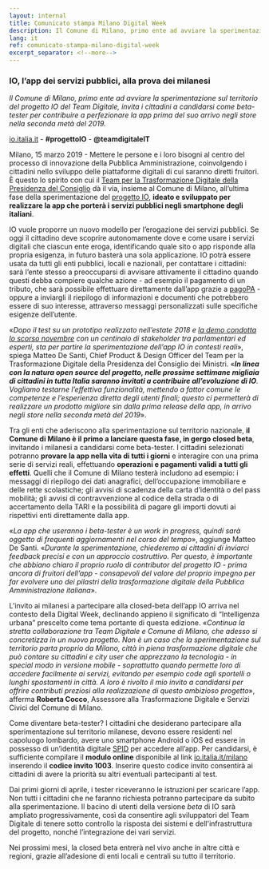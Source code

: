 ```yaml
---
layout: internal
title: Comunicato stampa Milano Digital Week
description: Il Comune di Milano, primo ente ad avviare la sperimentazione sul territorio del progetto IO del Team Digitale.
lang: it
ref: comunicato-stampa-milano-digital-week
excerpt_separator: <!--more-->
---
```


### IO, l’app dei servizi pubblici, alla prova dei milanesi

_Il Comune di Milano, primo ente ad avviare la sperimentazione sul territorio del progetto IO del Team Digitale, invita i cittadini a candidarsi come beta-tester per contribuire a perfezionare la app prima del suo arrivo negli store nella seconda metà del 2019._

[io.italia.it](https://io.italia.it/) - **#progettoIO** - **@teamdigitaleIT**

Milano, 15 marzo 2019 - Mettere le persone e i loro bisogni al centro del processo di innovazione della Pubblica Amministrazione, coinvolgendo i cittadini nello sviluppo delle piattaforme digitali di cui saranno diretti fruitori. È questo lo spirito con cui il [Team per la Trasformazione Digitale della Presidenza del Consiglio](https://teamdigitale.governo.it/) dà il via, insieme al Comune di Milano, all’ultima fase della sperimentazione del [progetto IO](https://io.italia.it/), **ideato e sviluppato per realizzare la app che porterà i servizi pubblici negli smartphone degli italiani**. 

<!--more-->

IO vuole proporre un nuovo modello per l’erogazione dei servizi pubblici. Se oggi il cittadino deve scoprire autonomamente dove e come usare i servizi digitali che ciascun ente eroga, identificando quale sito o app risponde alla propria esigenza, in futuro basterà una sola applicazione. IO potrà essere usata da tutti gli enti pubblici, locali e nazionali, per contattare i cittadini: sarà l’ente stesso a preoccuparsi di avvisare attivamente il cittadino quando questi debba compiere qualche azione - ad esempio il pagamento di un tributo, che sarà possibile effettuare direttamente dall’app grazie a [pagoPA](https://teamdigitale.governo.it/it/projects/pagamenti-digitali.htm) - oppure a inviargli il riepilogo di informazioni e documenti che potrebbero essere di suo interesse, attraverso messaggi personalizzati sulle specifiche esigenze dell’utente. 

«_Dopo il test su un prototipo realizzato nell’estate 2018 e [la demo condotta lo scorso novembre](https://medium.com/team-per-la-trasformazione-digitale/progetto-io-app-store-versione-beta-demo-cittadino-servizi-pubblica-amministrazione-1e5805666997) con un centinaio di stakeholder tra parlamentari ed esperti, sta per partire la sperimentazione dell’app IO in contesti reali_», spiega Matteo De Santi, Chief Product & Design Officer del Team per la Trasformazione Digitale della Presidenza del Consiglio dei Ministri. «_**In linea con la natura open source del progetto, nelle prossime settimane migliaia di cittadini in tutta Italia saranno invitati a contribuire all’evoluzione di IO**. Vogliamo testarne l’effettiva funzionalità, mettendo a fattor comune le competenze e l’esperienza diretta degli utenti finali; questo ci permetterà di realizzare un prodotto migliore sin dalla prima release della app, in arrivo negli store nella seconda metà del 2019_». 

Tra gli enti che aderiscono alla sperimentazione sul territorio nazionale, **il Comune di Milano è il primo a lanciare questa fase, in gergo closed beta**, invitando i milanesi a candidarsi come beta-tester. I cittadini selezionati potranno **provare la app nella vita di tutti i giorni** e interagire con una prima serie di servizi reali, effettuando **operazioni e pagamenti validi a tutti gli effetti**. Quelli che il Comune di Milano testerà includono ad esempio: i messaggi di riepilogo dei dati anagrafici, dell’occupazione immobiliare e delle rette scolastiche; gli avvisi di scadenza della carta d’identità o del pass mobilità; gli avvisi di contravvenzione al codice della strada o di accertamento della TARI e la possibilità di pagare gli importi dovuti ai rispettivi enti direttamente dalla app.

«_La app che useranno i beta-tester è un work in progress, quindi sarà oggetto di frequenti aggiornamenti nel corso del tempo_», aggiunge Matteo De Santi. «_Durante la sperimentazione, chiederemo ai cittadini di inviarci feedback precisi e con un approccio costruttivo. Per questo, è importante che abbiano chiaro il proprio ruolo di contributor del progetto IO - prima ancora di fruitori dell’app - consapevoli del valore del proprio impegno per far evolvere uno dei pilastri della trasformazione digitale della Pubblica Amministrazione italiana_».  

L’invito ai milanesi a partecipare alla closed-beta dell’app IO arriva nel contesto della Digital Week, declinando appieno il significato di “Intelligenza urbana” prescelto come tema portante di questa edizione. «_Continua la stretta collaborazione tra Team Digitale e Comune di Milano, che adesso si concretizza in un nuovo progetto. Non è un caso che la sperimentazione sul territorio parta proprio da Milano, città in piena trasformazione digitale che può contare su cittadini e city user che apprezzano la tecnologia - in special modo in versione mobile - soprattutto quando permette loro di accedere facilmente ai servizi, evitando per esempio code agli sportelli o lunghi spostamenti in città. A loro è rivolto il mio invito a candidarsi per offrire contributi preziosi alla realizzazione di questo ambizioso progetto_», afferma **Roberta Cocco**, Assessore alla Trasformazione Digitale e Servizi Civici del Comune di Milano.

Come diventare beta-tester? 
I cittadini che desiderano partecipare alla sperimentazione sul territorio milanese, devono essere residenti nel capoluogo lombardo, avere uno smartphone Android o iOS ed essere in possesso di un’identità digitale [SPID](https://www.spid.gov.it/) per accedere all’app. Per candidarsi, è sufficiente compilare il **modulo online** disponibile al link [io.italia.it/milano](https://io.italia.it/milano/) inserendo il **codice invito 1003**. Inserire questo codice invito consentirà ai cittadini di avere la priorità su altri eventuali partecipanti al test.

Dai primi giorni di aprile, i tester riceveranno le istruzioni per scaricare l’app. Non tutti i cittadini che ne faranno richiesta potranno partecipare da subito alla sperimentazione. Il bacino di utenti della versione _beta_ di IO sarà ampliato progressivamente, così da consentire agli sviluppatori del Team Digitale di tenere sotto controllo la risposta dei sistemi e dell'infrastruttura del progetto, nonché l’integrazione dei vari servizi. 

Nei prossimi mesi, la closed beta entrerà nel vivo anche in altre città e regioni, grazie all’adesione di enti locali e centrali su tutto il territorio. 
